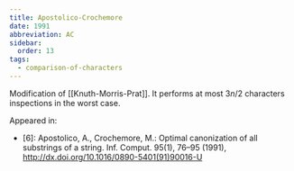 ```yaml
---
title: Apostolico-Crochemore
date: 1991
abbreviation: AC
sidebar:
  order: 13
tags:
  - comparison-of-characters
---
```


Modification of [[Knuth-Morris-Prat]]. It performs at most $3n/2$ characters inspections in the worst case.

Appeared in:

- [6]: Apostolico, A., Crochemore, M.: Optimal canonization of all substrings of a string. Inf. Comput. 95(1), 76–95 (1991), http://dx.doi.org/10.1016/0890-5401(91)90016-U
